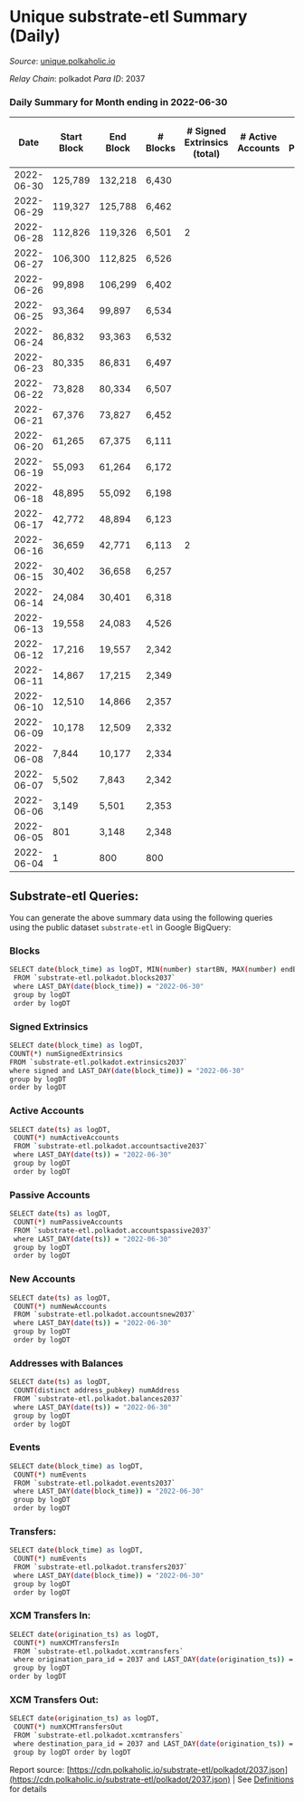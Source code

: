 # Unique substrate-etl Summary (Daily)

_Source_: [unique.polkaholic.io](https://unique.polkaholic.io)

*Relay Chain*: polkadot
*Para ID*: 2037



### Daily Summary for Month ending in 2022-06-30


| Date | Start Block | End Block | # Blocks | # Signed Extrinsics (total) | # Active Accounts | # Passive | # New | # Addresses with Balances | # Events | # Transfers | # XCM Transfers In | # XCM Transfers Out | Issues | 
| ---- | ----------- | --------- | -------- | --------------------------- | ----------------- | --------- | ----- | ------------------------- | -------- | ----------- | ------------------ | ------------------- | ------ |
| 2022-06-30 | 125,789 | 132,218 | 6,430 |  |  |  |  | 4 | 13,631 |   |   |   |  |
| 2022-06-29 | 119,327 | 125,788 | 6,462 |  |  |  |  | 4 | 13,698 |   |   |   |  |
| 2022-06-28 | 112,826 | 119,326 | 6,501 | 2 |  |  |  | 4 | 13,793 |   |   |   |  |
| 2022-06-27 | 106,300 | 112,825 | 6,526 |  |  |  |  | 4 | 13,838 |   |   |   |  |
| 2022-06-26 | 99,898 | 106,299 | 6,402 |  |  |  |  | 4 | 13,572 |   |   |   |  |
| 2022-06-25 | 93,364 | 99,897 | 6,534 |  |  |  |  | 4 | 13,851 |   |   |   |  |
| 2022-06-24 | 86,832 | 93,363 | 6,532 |  |  |  |  | 4 | 13,847 |   |   |   |  |
| 2022-06-23 | 80,335 | 86,831 | 6,497 |  |  |  |  | 4 | 13,774 |   |   |   |  |
| 2022-06-22 | 73,828 | 80,334 | 6,507 |  |  |  |  | 4 | 13,794 |   |   |   |  |
| 2022-06-21 | 67,376 | 73,827 | 6,452 |  |  |  |  | 4 | 13,678 |   |   |   |  |
| 2022-06-20 | 61,265 | 67,375 | 6,111 |  |  |  |  | 4 | 12,957 |   |   |   |  |
| 2022-06-19 | 55,093 | 61,264 | 6,172 |  |  |  |  | 4 | 13,085 |   |   |   |  |
| 2022-06-18 | 48,895 | 55,092 | 6,198 |  |  |  |  | 4 | 13,140 |   |   |   |  |
| 2022-06-17 | 42,772 | 48,894 | 6,123 |  |  |  |  | 4 | 12,981 |   |   |   |  |
| 2022-06-16 | 36,659 | 42,771 | 6,113 | 2 |  |  |  | 4 | 12,969 |   |   |   |  |
| 2022-06-15 | 30,402 | 36,658 | 6,257 |  |  |  |  | 4 | 13,264 |   |   |   |  |
| 2022-06-14 | 24,084 | 30,401 | 6,318 |  |  |  |  | 4 | 13,395 |   |   |   |  |
| 2022-06-13 | 19,558 | 24,083 | 4,526 |  |  |  |  | 4 | 9,595 |   |   |   |  |
| 2022-06-12 | 17,216 | 19,557 | 2,342 |  |  |  |  | 4 | 4,966 |   |   |   |  |
| 2022-06-11 | 14,867 | 17,215 | 2,349 |  |  |  |  | 4 | 4,980 |   |   |   |  |
| 2022-06-10 | 12,510 | 14,866 | 2,357 |  |  |  |  | 4 | 4,996 |   |   |   |  |
| 2022-06-09 | 10,178 | 12,509 | 2,332 |  |  |  |  | 4 | 4,943 |   |   |   |  |
| 2022-06-08 | 7,844 | 10,177 | 2,334 |  |  |  |  | 4 | 4,950 |   |   |   |  |
| 2022-06-07 | 5,502 | 7,843 | 2,342 |  |  |  |  | 4 | 4,963 |   |   |   |  |
| 2022-06-06 | 3,149 | 5,501 | 2,353 |  |  |  |  | 4 | 4,991 |   |   |   |  |
| 2022-06-05 | 801 | 3,148 | 2,348 |  |  |  |  | 4 | 4,975 |   |   |   |  |
| 2022-06-04 | 1 | 800 | 800 |  |  |  |  | 4 | 1,696 |   |   |   |  |

## Substrate-etl Queries:
You can generate the above summary data using the following queries using the public dataset `substrate-etl` in Google BigQuery:

### Blocks
```bash
SELECT date(block_time) as logDT, MIN(number) startBN, MAX(number) endBN, COUNT(*) numBlocks 
 FROM `substrate-etl.polkadot.blocks2037`  
 where LAST_DAY(date(block_time)) = "2022-06-30" 
 group by logDT 
 order by logDT
```

### Signed Extrinsics
```bash
SELECT date(block_time) as logDT, 
COUNT(*) numSignedExtrinsics 
FROM `substrate-etl.polkadot.extrinsics2037`  
where signed and LAST_DAY(date(block_time)) = "2022-06-30" 
group by logDT 
order by logDT
```

### Active Accounts
```bash
SELECT date(ts) as logDT, 
 COUNT(*) numActiveAccounts 
 FROM `substrate-etl.polkadot.accountsactive2037` 
 where LAST_DAY(date(ts)) = "2022-06-30" 
 group by logDT 
 order by logDT
```

### Passive Accounts
```bash
SELECT date(ts) as logDT, 
 COUNT(*) numPassiveAccounts 
 FROM `substrate-etl.polkadot.accountspassive2037` 
 where LAST_DAY(date(ts)) = "2022-06-30" 
 group by logDT 
 order by logDT
```

### New Accounts
```bash
SELECT date(ts) as logDT, 
 COUNT(*) numNewAccounts 
 FROM `substrate-etl.polkadot.accountsnew2037` 
 where LAST_DAY(date(ts)) = "2022-06-30" 
 group by logDT
 order by logDT
```

### Addresses with Balances
```bash
SELECT date(ts) as logDT,
 COUNT(distinct address_pubkey) numAddress 
 FROM `substrate-etl.polkadot.balances2037` 
 where LAST_DAY(date(ts)) = "2022-06-30" 
 group by logDT 
 order by logDT
```

### Events
```bash
SELECT date(block_time) as logDT, 
 COUNT(*) numEvents 
 FROM `substrate-etl.polkadot.events2037` 
 where LAST_DAY(date(block_time)) = "2022-06-30" 
 group by logDT 
 order by logDT
```

### Transfers:
```bash
SELECT date(block_time) as logDT, 
 COUNT(*) numEvents 
 FROM `substrate-etl.polkadot.transfers2037` 
 where LAST_DAY(date(block_time)) = "2022-06-30" 
 group by logDT 
 order by logDT
```

### XCM Transfers In:
```bash
SELECT date(origination_ts) as logDT, 
 COUNT(*) numXCMTransfersIn 
 FROM `substrate-etl.polkadot.xcmtransfers` 
 where origination_para_id = 2037 and LAST_DAY(date(origination_ts)) = "2022-06-30" 
 group by logDT 
order by logDT
```

### XCM Transfers Out:
```bash
SELECT date(origination_ts) as logDT, 
 COUNT(*) numXCMTransfersOut 
 FROM `substrate-etl.polkadot.xcmtransfers` 
 where destination_para_id = 2037 and LAST_DAY(date(origination_ts)) = "2022-06-30" 
 group by logDT order by logDT
```


Report source: [https://cdn.polkaholic.io/substrate-etl/polkadot/2037.json](https://cdn.polkaholic.io/substrate-etl/polkadot/2037.json) | See [Definitions](/DEFINITIONS.md) for details
